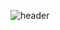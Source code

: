 ![header](https://capsule-render.vercel.app/api?type=venom&height=350&text=Gyubin%20Lee&&color=0:EEFF00,100:a82da8&animation=scaleIn&fontColor=auto)
